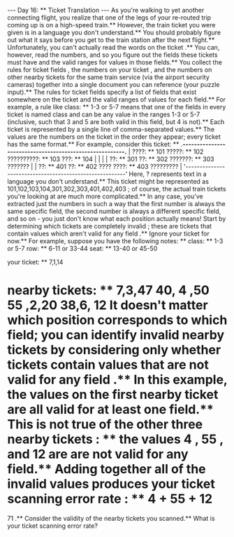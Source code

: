 --- Day 16: ** Ticket Translation ---
As you're walking to yet another connecting flight, you realize that one of the legs of your re-routed trip coming up is on a high-speed train.** However, the train ticket you were given is in a language you don't understand.** You should probably figure out what it says before you get to the train station after the next flight.**
Unfortunately, you
can't actually
read
the words on the ticket
.** You can, however, read the numbers, and so you figure out
the fields these tickets must have
and
the valid ranges
for values in those fields.**
You collect the
rules for ticket fields
, the
numbers on your ticket
, and the
numbers on other nearby tickets
for the same train service (via the airport security cameras) together into a single document you can reference (your puzzle input).**
The
rules for ticket fields
specify a list of fields that exist
somewhere
on the ticket and the
valid ranges of values
for each field.** For example, a rule like
class: ** 1-3 or 5-7
means that one of the fields in every ticket is named
class
and can be any value in the ranges
1-3
or
5-7
(inclusive, such that
3
and
5
are both valid in this field, but
4
is not).**
Each ticket is represented by a single line of comma-separated values.** The values are the numbers on the ticket in the order they appear; every ticket has the same format.** For example, consider this ticket: **
.**--------------------------------------------------------.**
| ????: ** 101    ?????: ** 102   ??????????: ** 103     ???: ** 104 |
|                                                        |
| ??: ** 301  ??: ** 302             ???????: ** 303      ??????? |
| ??: ** 401  ??: ** 402           ???? ????: ** 403    ????????? |
'--------------------------------------------------------'
Here,
?
represents text in a language you don't understand.** This ticket might be represented as
101,102,103,104,301,302,303,401,402,403
; of course, the actual train tickets you're looking at are
much
more complicated.** In any case, you've extracted just the numbers in such a way that the first number is always the same specific field, the second number is always a different specific field, and so on - you just don't know what each position actually means!
Start by determining which tickets are
completely invalid
; these are tickets that contain values which
aren't valid for any field
.** Ignore
your ticket
for now.**
For example, suppose you have the following notes: **
class: ** 1-3 or 5-7
row: ** 6-11 or 33-44
seat: ** 13-40 or 45-50

your ticket: **
7,1,14

nearby tickets: **
7,3,47
40,
4
,50
55
,2,20
38,6,
12
It doesn't matter which position corresponds to which field; you can identify invalid
nearby tickets
by considering only whether tickets contain
values that are not valid for any field
.** In this example, the values on the first
nearby ticket
are all valid for at least one field.** This is not true of the other three
nearby tickets
: ** the values
4
,
55
, and
12
are are not valid for any field.** Adding together all of the invalid values produces your
ticket scanning error rate
: **
4 + 55 + 12
=
71
.**
Consider the validity of the
nearby tickets
you scanned.**
What is your ticket scanning error rate?
